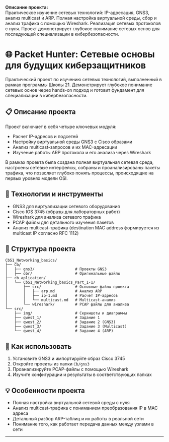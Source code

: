 
**Описание проекта:**  
Практическое изучение сетевых технологий: IP-адресация, GNS3, анализ multicast и ARP. Полная настройка виртуальной среды, сбор и анализ трафика с помощью Wireshark. Реализация сетевых протоколов с нуля. Проект демонстрирует глубокое понимание сетевых основ для последующей специализации в кибербезопасности.



# 🌐 Packet Hunter: Сетевые основы для будущих киберзащитников

Практический проект по изучению сетевых технологий, выполненный в рамках программы Школы 21. Демонстрирует глубокое понимание сетевых основ через hands-on подход и готовит фундамент для специализации в кибербезопасности.

## 📋 Описание проекта

Проект включает в себя четыре ключевых модуля:
- Расчет IP-адресов и подсетей
- Настройку виртуальной среды GNS3 с Cisco образами
- Анализ multicast-запросов и их MAC-адресации 
- Изучение работы ARP протокола и его анализа через Wireshark

В рамках проекта была создана полная виртуальная сетевая среда, настроены сетевые интерфейсы, собраны и проанализированы пакеты трафика, что позволяет глубоко понять процессы, происходящие на первых уровнях модели OSI.

## 🔧 Технологии и инструменты
- GNS3 для виртуализации сетевого оборудования
- Cisco IOS 3745 (образы для лабораторных работ)
- Wireshark для анализа сетевого трафика
- PCAP файлы для детального изучения пакетов
- Анализ multicast-трафика (destination MAC address формируется из multicast IP согласно RFC 1112) 

## 📂 Структура проекта
```
CbS1_Networking_basics/
├── Cb/
│   ├── gns3/                  # Проекты GNS3
│   ├── obr/                   # Оригинальные файлы
├── cb_aplication/
│   └── CbS1_Networking_basics_Part_1-1/
│       ├── src/               # Основные файлы проекта
│       │   ├── arp.md         # Анализ ARP
│       │   ├── ip-1.md        # Расчет IP-адресов
│       │   └── multicast.md   # Multicast-анализ
│       └── wireshark/         # PCAP файлы для анализа
└── src/
    ├── img/                   # Скриншоты и диаграммы
    ├── qwest_1/               # Задание 1
    ├── qwest_2/               # Задание 2 (GNS3)
    ├── qwest_3/               # Задание 3 (Multicast)
    └── qwest_4/               # Задание 4 (ARP)
```

## 🚀 Как использовать
1. Установите GNS3 и импортируйте образ Cisco 3745
2. Откройте проекты из папки `Cb/gns3`
3. Проанализируйте PCAP-файлы с помощью Wireshark
4. Изучите конфигурации и результаты в соответствующих папках

## 💡 Особенности проекта
- Полная настройка виртуальной сетевой среды с нуля
- Анализ multicast-трафика с пониманием преобразования IP в MAC адреса 
- Детальный разбор ARP-таблиц и их работы в реальной сети
- Понимание того, как работает передача данных между узлами в сети  

---
